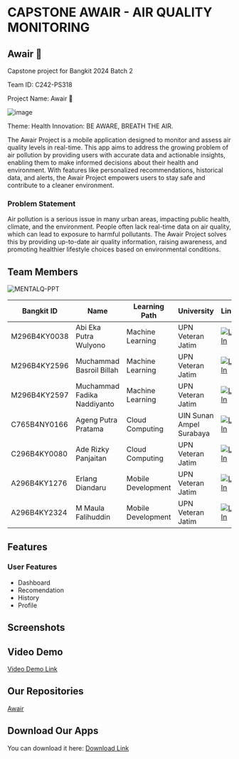 # CAPSTONE AWAIR - AIR QUALITY MONITORING
## Awair 🥦
Capstone project for Bangkit 2024 Batch 2

Team ID: C242-PS318

Project Name: Awair 🥦

![image](https://github.com/user-attachments/assets/4b35bf89-5b83-4732-9ba3-d1170e89fd20)


Theme: Health Innovation: BE AWARE, BREATH THE AIR.

The Awair Project is a mobile application designed to monitor and assess air quality levels in real-time. This app aims to address the growing problem of air pollution by providing users with accurate data and actionable insights, enabling them to make informed decisions about their health and environment. With features like personalized recommendations, historical data, and alerts, the Awair Project empowers users to stay safe and contribute to a cleaner environment.

### Problem Statement

Air pollution is a serious issue in many urban areas, impacting public health, climate, and the environment. People often lack real-time data on air quality, which can lead to exposure to harmful pollutants. The Awair Project solves this by providing up-to-date air quality information, raising awareness, and promoting healthier lifestyle choices based on environmental conditions.

## Team Members
![MENTALQ-PPT](https://github.com/user-attachments/assets/1ecf3202-9d98-40c9-9c4a-33ed673a205d)

| Bangkit ID      | Name                           | Learning Path     | University                     | LinkedIn                                                                                                                                      |
|-----------------|--------------------------------|-------------------|--------------------------------|-----------------------------------------------------------------------------------------------------------------------------------------------|
| M296B4KY0038    | Abi Eka Putra Wulyono          | Machine Learning  | UPN Veteran Jatim              | [![LinkedIn](https://img.shields.io/badge/LinkedIn-0077B5?style=for-the-badge&logo=linkedin&logoColor=white)](https://www.linkedin.com/in/abiekaputrawulyono) |
| M296B4KY2596    | Muchammad Basroil Billah       | Machine Learning  | UPN Veteran Jatim              | [![LinkedIn](https://img.shields.io/badge/LinkedIn-0077B5?style=for-the-badge&logo=linkedin&logoColor=white)](https://www.linkedin.com/in/muchammad-basroil-billah/) |
| M296B4KY2597    | Muchammad Fadika Naddiyanto    | Machine Learning  | UPN Veteran Jatim              | [![LinkedIn](https://img.shields.io/badge/LinkedIn-0077B5?style=for-the-badge&logo=linkedin&logoColor=white)](https://www.linkedin.com/in/muchammad-fadika/) |
| C765B4NY0166    | Ageng Putra Pratama            | Cloud Computing   | UIN Sunan Ampel Surabaya      | [![LinkedIn](https://img.shields.io/badge/LinkedIn-0077B5?style=for-the-badge&logo=linkedin&logoColor=white)](https://www.linkedin.com/in/agengputrapratama/) |
| C296B4KY0080    | Ade Rizky Panjaitan            | Cloud Computing   | UPN Veteran Jatim              | [![LinkedIn](https://img.shields.io/badge/LinkedIn-0077B5?style=for-the-badge&logo=linkedin&logoColor=white)](https://www.linkedin.com/in/aderizkypanjaitan/) |
| A296B4KY1276    | Erlang Diandaru                | Mobile Development| UPN Veteran Jatim              | [![LinkedIn](https://img.shields.io/badge/LinkedIn-0077B5?style=for-the-badge&logo=linkedin&logoColor=white)](https://www.linkedin.com/in/erlangdiandaru) |
| A296B4KY2324    | M Maula Falihuddin             | Mobile Development| UPN Veteran Jatim              | [![LinkedIn](https://img.shields.io/badge/LinkedIn-0077B5?style=for-the-badge&logo=linkedin&logoColor=white)](https://www.linkedin.com/in/maulafalihuddin) |


## Features
### User Features
- Dashboard
- Recomendation
- History
- Profile


## Screenshots


## Video Demo
[Video Demo Link](https://youtu.be/JkaVxKGu9t8?si=X665TrayDPOlvRjK)

## Our Repositories
[Awair](https://github.com/MuchBasroil/capstone-project-awair)

## Download Our Apps
You can download it here: [Download Link](https://storage.googleapis.com/bungkit-awairs/Awair.apk)
